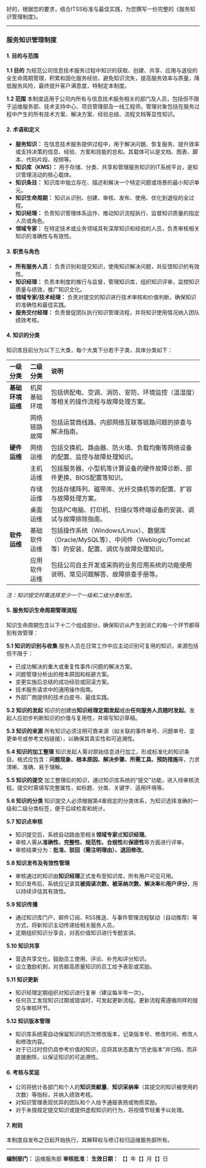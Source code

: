好的，根据您的要求，结合ITSS标准与最佳实践，为您撰写一份完整的《服务知识管理制度》。

---

### **服务知识管理制度**

#### **1. 目的与范围**

**1.1 目的**
为规范公司信息技术服务过程中知识的获取、创建、共享、应用与退役的全生命周期管理，积累和固化服务经验，避免知识流失，提高服务效率与质量，降低服务风险，最终提升客户满意度，特制定本制度。

**1.2 范围**
本制度适用于公司内所有与信息技术服务相关的部门及人员，包括但不限于运维服务部、技术支持中心、项目管理部及一线工程师。管理对象包括在服务过程中产生的所有技术方案、解决方案、经验总结、流程文档等显性知识。

#### **2. 术语和定义**

*   **服务知识：** 在信息技术服务提供过程中，用于解决问題、恢复服务、提升效率或支持决策的信息、经验、方案和技能的总和。其载体可以是文档、图表、脚本、代码片段、视频等。
*   **知识库（KMS）：** 用于存储、分类、共享和管理服务知识的IT系统平台，是知识管理活动的核心载体。
*   **知识条目：** 知识库中独立存在、描述和解决一个特定问题或场景的最小知识单元。
*   **知识生命周期：** 知识从识别、创建、审核、发布、使用、优化到退役的全过程。
*   **知识经理：** 负责知识管理体系运作、推动知识流程执行、监督知识质量的指定人员或角色。
*   **领域专家：** 在特定技术或业务领域具有深厚知识和经验的人员，负责审核相关知识的准确性与有效性。

#### **3. 职责与角色**

*   **所有服务人员：** 负责识别和提交知识，使用知识解决问题，并反馈知识的有效性。
*   **知识经理：** 负责本制度的推行与监督，管理知识库，组织知识评审，监控知识质量与绩效，推广知识文化。
*   **领域专家/技术经理：** 负责对提交的知识进行技术审核和价值判断，确保知识的准确性和最佳实践。
*   **服务交付经理：** 负责督促团队执行知识管理流程，并将知识使用情况纳入团队绩效考核。

#### **4. 知识的分类**

知识库目前分为以下三大类，每个大类下分若干子类，具体分类如下：

| 一级分类         | 二级分类     | 说明                                                         |
| :--------------- | :----------- | :----------------------------------------------------------- |
| **基础环境运维** | 机房基础环境 | 包括供配电、空调、消防、安防、环境监控（温湿度）等相关的操作流程与故障处理方案。 |
|                  | 网络链路故障 | 包括运营商线路、内部网络互联等链路问题的排查与解决指南。     |
| **硬件运维**     | 网络运维     | 包括交换机、路由器、防火墙、负载均衡等网络设备的配置、监控与故障处理知识。 |
|                  | 主机运维     | 包括服务器、小型机等计算设备的硬件故障诊断、部件更换、BIOS配置等知识。 |
|                  | 存储运维     | 包括存储阵列、磁带库、光纤交换机等的配置、扩容与故障处理方案。 |
|                  | 桌面运维     | 包括PC电脑、打印机、扫描仪等终端设备的安装、调试与故障排除指南。 |
| **软件运维**     | 基础软件运维 | 包括操作系统（Windows/Linux）、数据库（Oracle/MySQL等）、中间件（Weblogic/Tomcat等）的安装、配置、调优与故障处理知识。 |
|                  | 应用软件运维 | 包括公司自主开发或采购的业务应用系统的功能使用说明、常见问题解答、故障排查手册等。 |

*注：知识提交时需选择至少一个一级和二级分类标签。*

#### **5. 服务知识生命周期管理流程**

知识生命周期包含以下十二个组成部分，确保知识从产生到消亡的每一个环节都得到有效管理：

**5.1 知识的识别与收集**
服务人员在日常工作中应主动识别可复用的知识，来源包括但不限于：
*   已成功解决的重大或重复性事件/问题的解决方案。
*   问题管理分析出的根本原因和规避方案。
*   变更实施后总结的成功经验或回滚方案。
*   技术服务请求中的通用操作指南。
*   外部厂商提供的技术白皮书、最佳实践。

**5.2 知识的发起**
知识的创建由**知识经理定期发起**或由**任何服务人员随时发起**。发起人应初步判断知识的价值与复用性，并填写知识草稿。

**5.3 知识的来源**
所有知识必须注明可靠来源（如关联的事件单号、问题单号、变更单号或参考文档链接），以确保其真实性和可追溯性。

**5.4 知识的加工整理**
知识发起人需对原始信息进行加工，形成标准化的知识条目。格式应包含：**问题现象、根本原因、解决步骤、所需工具、预防措施**等，力求清晰、准确、易于理解。

**5.5 知识的提交**
加工整理后的知识，通过知识库系统的“提交”功能，进入待审核流程。提交时需填写完整属性，如标题、分类、关键字、适用环境等。

**5.6 知识的分类**
知识提交人必须根据第4章规定的分类体系，为知识选择准确的一级和二级分类标签，便于后续检索和统计。

**5.7 知识点审核**
*   知识提交后，系统自动路由至相关**领域专家**或**知识经理**。
*   审核人需从**准确性、完整性、规范性、合规性**和**保密性**等方面进行评审。
*   审核结果分为：**批准、驳回（需注明理由）、退回修改**。

**5.8 知识发布及有效性管理**
*   审核通过的知识由**知识经理**正式发布至知识库，所有用户可见可用。
*   知识发布后，系统应记录其**被阅读次数、被采纳次数、解决率**和**用户评分**，用以持续评估其有效性。

**5.9 知识传播**
*   通过知识库门户、邮件订阅、RSS推送、与事件管理流程联动（自动推荐）等方式，将新知识主动传递给相关服务人员。
*   定期组织知识分享会，对高价值知识进行专题宣讲。

**5.10 知识共享**
*   营造共享文化，鼓励员工使用、评论、补充和评分知识。
*   设立激励机制，对贡献高质量知识的员工给予表彰或奖励。

**5.11 知识更新**
*   知识经理定期组织对知识进行复审（建议每半年一次）。
*   任何员工发现知识过期或错误时，可发起更新流程。更新流程需遵循同样的提交与审核环节。

**5.12 知识版本管理**
*   知识库系统需自动保留知识的历次修改版本，记录版本号、修改时间、修改人和修改内容。
*   对于已过时但仍具参考价值的知识，应将其状态置为“历史版本”并归档，而非直接删除，以保证知识的可追溯性。

#### **6. 考核与奖惩**

*   公司将统计各部门和个人的**知识贡献量**、**知识采纳率**（其提交的知识被使用的次数）等指标，并纳入绩效考核。
*   对知识管理表现优异的团队和个人给予通报表扬或物质奖励。
*   对于未按规定提交知识或提供虚假知识的行为，将视情节轻重予以处理。

#### **7. 附则**

本制度自发布之日起开始执行，其解释权与修订权归运维服务部所有。

---
**编制部门：** 运维服务部
**审核批准：**
**生效日期：** 【】年【】月【】日